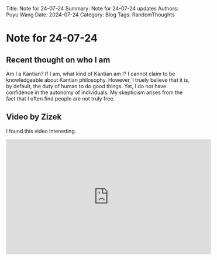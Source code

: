 Title:   Note for 24-07-24
Summary: Note for 24-07-24 updates
Authors: Puyu Wang
Date:    2024-07-24
Category: Blog
Tags: RandomThoughts
# Note for 24-07-24
## Recent thought on who I am
Am I a Kantian? If I am, what kind of Kantian am I? I cannot claim to be knowledgeable about Kantian philosophy. 
However, I truely believe that it is, by default, the duty of human to do good things. 
Yet, I do not have confidence in the autonomy of individuals. 
My skepticism arises from the fact that I often find people are not truly free.


## Video by Zizek

I found this video interesting. 

<iframe width="560" height="315" src="https://www.youtube.com/embed/eQmc039N0jE?si=sco-mwXbbWFArVik" title="YouTube video player" frameborder="0" allow="accelerometer; autoplay; clipboard-write; encrypted-media; gyroscope; picture-in-picture; web-share" referrerpolicy="strict-origin-when-cross-origin" allowfullscreen></iframe>


